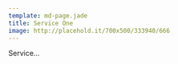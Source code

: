 ```yaml
---
template: md-page.jade
title: Service One
image: http://placehold.it/700x500/333940/666
---
```


Service...
